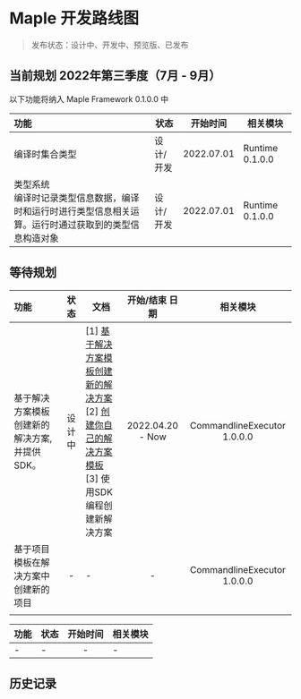 # Maple 开发路线图

> 发布状态：设计中、开发中、预览版、已发布

## 当前规划 2022年第三季度（7月 - 9月）

以下功能将纳入 Maple Framework 0.1.0.0 中

| 功能                                                        | 状态    |    开始时间    | 相关模块             |
|:----------------------------------------------------------|-------|:----------:|------------------|
| 编译时集合类型                                                   | 设计/开发 |  2022.07.01          | Runtime 0.1.0.0  |
| 类型系统 <br> 编译时记录类型信息数据，编译时和运行时进行类型信息相关运算。运行时通过获取到的类型信息构造对象 | 设计/开发 | 2022.07.01 | Runtime 0.1.0.0  |


## 等待规划

| 功能                         | 状态  | 文档                                                                                                             |     开始/结束 日期     |            相关模块             |
|:---------------------------|:---:|----------------------------------------------------------------------------------------------------------------|:----------------:|:---------------------------:|
| 基于解决方案模板创建新的解决方案, 并提供SDK。  | 设计中 | [1] [基于解决方案模板创建新的解决方案](Tutorial/T00006.md) <br> [2] [创建你自己的解决方案模板](Tutorial/T00007.md) <br> [3] 使用SDK编程创建新解决方案 | 2022.04.20 - Now | CommandlineExecutor 1.0.0.0 |
| 基于项目模板在解决方案中创建新的项目         |  -  | -                                                                                                              |        -         | CommandlineExecutor 1.0.0.0 |
|                            |     |                                                                                                                |                  |                             |

| 功能  | 状态  | 开始时间 | 相关模块 |
|:----|-----|:----:|------|
| -   | -   |  -   | -    |

## 历史记录
